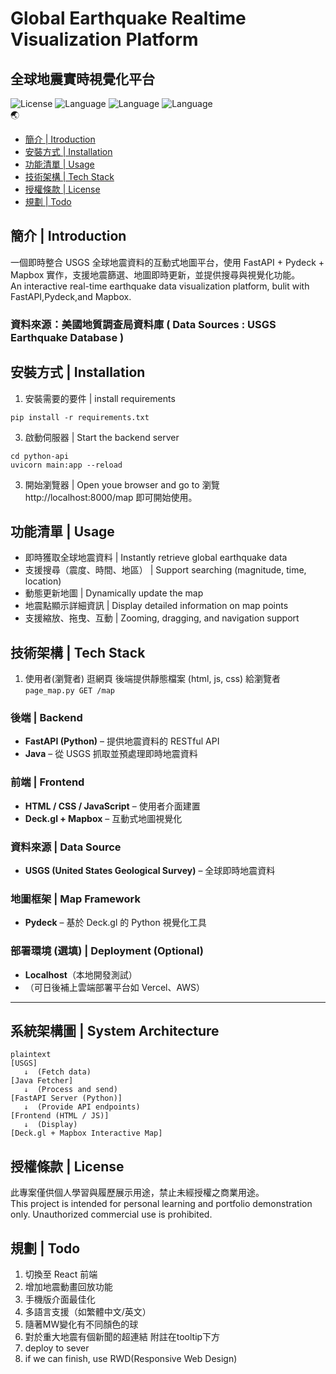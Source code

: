   # Global Earthquake Realtime Visualization Platform
  ## 全球地震實時視覺化平台

![License](https://img.shields.io/badge/license-yes-yellow)
![Language](https://img.shields.io/badge/language-c++-brightgreen)
![Language](https://img.shields.io/badge/language-JAVA-red)
![Language](https://img.shields.io/badge/language-python-blue)  
🌏 
- [簡介 | Itroduction](#專案簡介--introduction)
- [安裝方式 | Installation](#安裝方式--installation)
- [功能清單 | Usage](#功能清單--usage)
- [技術架構 | Tech Stack](#技術架構--techstack)
- [授權條款 | License](#授權條款--license)
- [規劃 | Todo](#規劃--todo)
  
## 簡介 | Introduction
一個即時整合 USGS 全球地震資料的互動式地圖平台，使用 FastAPI + Pydeck + Mapbox 實作，支援地震篩選、地圖即時更新，並提供搜尋與視覺化功能。  
An interactive real-time earthquake data visualization platform, bulit with FastAPI,Pydeck,and Mapbox.  
### 資料來源：美國地質調查局資料庫 ( Data Sources : USGS Earthquake Database )

## 安裝方式 | Installation
1. 安裝需要的要件 | install requirements
```
pip install -r requirements.txt
```
3. 啟動伺服器 | Start the backend server
```
cd python-api
uvicorn main:app --reload
```
3. 開始瀏覽器 | Open youe browser and go to
瀏覽 http://localhost:8000/map 即可開始使用。

## 功能清單 | Usage
- 即時獲取全球地震資料 | Instantly retrieve global earthquake data
- 支援搜尋（震度、時間、地區） | Support searching (magnitude, time, location)
- 動態更新地圖 | Dynamically update the map
- 地震點顯示詳細資訊 | Display detailed information on map points
- 支援縮放、拖曳、互動 | Zooming, dragging, and navigation support

## 技術架構 | Tech Stack
1. 使用者(瀏覽者) 逛網頁
    後端提供靜態檔案 (html, js, css) 給瀏覽者
    `page_map.py GET /map`
### 後端 | Backend
- **FastAPI (Python)** – 提供地震資料的 RESTful API
- **Java** – 從 USGS 抓取並預處理即時地震資料

### 前端 | Frontend
- **HTML / CSS / JavaScript** – 使用者介面建置
- **Deck.gl + Mapbox** – 互動式地圖視覺化

### 資料來源 | Data Source
- **USGS (United States Geological Survey)** – 全球即時地震資料

### 地圖框架 | Map Framework
- **Pydeck** – 基於 Deck.gl 的 Python 視覺化工具

### 部署環境 (選填) | Deployment (Optional)
- **Localhost**（本地開發測試）
- （可日後補上雲端部署平台如 Vercel、AWS）

---

## 系統架構圖 | System Architecture

```
plaintext
[USGS] 
   ↓  (Fetch data)
[Java Fetcher]
   ↓  (Process and send)
[FastAPI Server (Python)]
   ↓  (Provide API endpoints)
[Frontend (HTML / JS)]
   ↓  (Display)
[Deck.gl + Mapbox Interactive Map]
```
## 授權條款 | License  
此專案僅供個人學習與履歷展示用途，禁止未經授權之商業用途。  
This project is intended for personal learning and portfolio demonstration only. Unauthorized commercial use is prohibited.

## 規劃 | Todo
1. 切換至 React 前端
2. 增加地震動畫回放功能
3. 手機版介面最佳化
4. 多語言支援（如繁體中文/英文）
5. 隨著MW變化有不同顏色的球
6. 對於重大地震有個新聞的超連結 附註在tooltip下方
7. deploy to sever
8. if we can finish, use RWD(Responsive Web Design)


